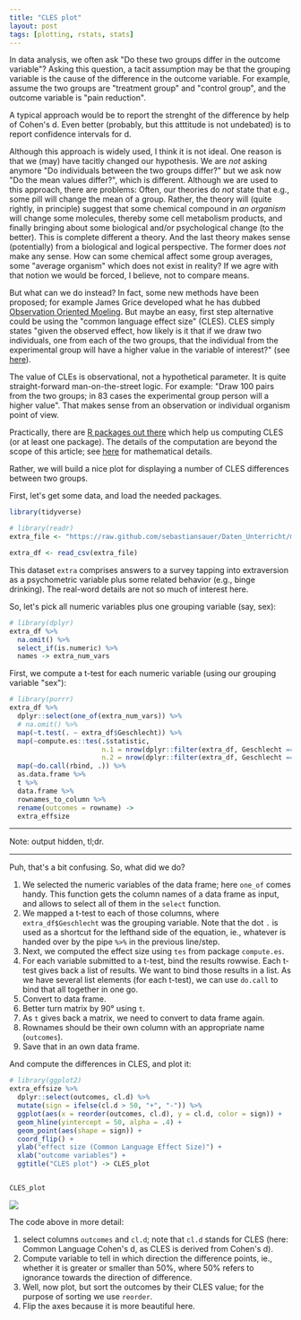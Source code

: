 ```yaml
---
title: "CLES plot"
layout: post
tags: [plotting, rstats, stats]
---
```




In data analysis, we often ask "Do these two groups differ in the outcome variable"? Asking this question, a tacit assumption may be that the grouping variable is the cause of the difference in the outcome variable. For example, assume the two groups are "treatment group" and "control group", and the outcome variable is "pain reduction".

A typical approach would be to report the strenght of the difference by help of Cohen's d. Even better (probably, but this atttitude is not undebated) is to report confidence intervals for d.

Although this approach is widely used, I think it is not ideal. One reason is that we (may) have tacitly changed our hypothesis. We are *not* asking anymore "Do individuals between the two groups differ?" but we ask now "Do the mean values differ?", which is different. Although we are used to this approach, there are problems: Often, our theories do *not* state that e.g., some pill will change the mean of a group. Rather, the theory will (quite rightly, in principle) suggest that some chemical compound in *an organism* will change some molecules, thereby some cell metabolism products, and finally bringing about some biological and/or psychological change (to the better). This is complete different a theory. And the last theory makes sense (potentially) from a biological and logical perspective. The former does *not* make any sense. How can some chemical affect some group averages, some "average organism" which does not exist in reality? If we agre with that notion we would be forced, I believe, not to compare means.

But what can we do instead? In fact, some new methods have been proposed; for example James Grice developed what he has dubbed [Observation Oriented Moeling](http://store.elsevier.com/Observation-Oriented-Modeling/James-Grice/isbn-9780123851949/). But maybe an easy, first step alternative could be using the "common language effect size" (CLES). CLES simply states "given the observed effect, how likely is it that if we draw two individuals, one from each of the two groups, that the individual from the experimental group will have a higher value in the variable of interest?" (see [here](http://core.ecu.edu/psyc/wuenschk/docs30/CL.pdf)).

The value of CLEs is observational, not a hypothetical parameter. It is quite straight-forward man-on-the-street logic. For example: "Draw 100 pairs from the two groups; in 83 cases the experimental group person will a higher value". That makes sense from an observation or individual organism point of view.

Practically, there are [R packages out there](https://cran.r-project.org/web/packages/compute.es/compute.es.pdf) which help us computing CLES (or at least one package). The details of the computation are beyond the scope of this article; see [here](http://core.ecu.edu/psyc/wuenschk/docs30/CL.pdf) for mathematical details.


Rather, we will build a nice plot for displaying a number of CLES differences between two groups.

First, let's get some data, and load the needed packages.


```r
library(tidyverse)
```




```r
# library(readr)
extra_file <- "https://raw.github.com/sebastiansauer/Daten_Unterricht/master/extra.csv"

extra_df <- read_csv(extra_file)
```

This dataset `extra` comprises answers to a survey tapping into extraversion as a psychometric variable plus some related behavior (e.g., binge drinking). The real-word details are not so much of interest here.

So, let's pick all numeric variables plus one grouping variable (say, sex):


```r
# library(dplyr)
extra_df %>% 
  na.omit() %>% 
  select_if(is.numeric) %>% 
  names -> extra_num_vars
```


First, we compute a t-test for each numeric variable (using our grouping variable "sex"):


```r
# library(purrr)
extra_df %>% 
  dplyr::select(one_of(extra_num_vars)) %>% 
  # na.omit() %>% 
  map(~t.test(. ~ extra_df$Geschlecht)) %>% 
  map(~compute.es::tes(.$statistic,
                       n.1 = nrow(dplyr::filter(extra_df, Geschlecht == "Frau")),
                       n.2 = nrow(dplyr::filter(extra_df, Geschlecht == "Mann")))) %>% 
  map(~do.call(rbind, .)) %>% 
  as.data.frame %>% 
  t %>% 
  data.frame %>% 
  rownames_to_column %>% 
  rename(outcomes = rowname) -> 
  extra_effsize
```


___

Note: output hidden, tl;dr.

___



Puh, that's a bit confusing. So, what did we do?

1. We selected the numeric variables of the data frame; here `one_of` comes handy. This function gets the column names of a data frame as input, and allows to select all of them in the `select` function.
2. We mapped a t-test to each of those columns, where `extra_df$Geschlecht` was the grouping variable. Note that the dot `.` is used as a shortcut for the lefthand side of the equation, ie., whatever is handed over by the pipe ` %>% ` in the previous line/step.
3. Next, we computed the effect size using `tes` from package `compute.es`.
4. For each variable submitted to a t-test, bind the results rowwise. Each t-test gives back a list of results. We want to bind those results in a list. As we have several list elements (for each t-test), we can use `do.call` to bind that all together in one go.
5. Convert to data frame.
6. Better turn matrix by 90° using `t`.
7. As `t` gives back a matrix, we need to convert to data frame again.
8. Rownames should be their own column with an appropriate name (`outcomes`).
9. Save that in an own data frame.



And compute the differences in CLES, and plot it:



```r
# library(ggplot2)
extra_effsize %>% 
  dplyr::select(outcomes, cl.d) %>% 
  mutate(sign = ifelse(cl.d > 50, "+", "-")) %>% 
  ggplot(aes(x = reorder(outcomes, cl.d), y = cl.d, color = sign)) + 
  geom_hline(yintercept = 50, alpha = .4) +
  geom_point(aes(shape = sign)) + 
  coord_flip() +
  ylab("effect size (Common Language Effect Size)") +
  xlab("outcome variables") + 
  ggtitle("CLES plot") -> CLES_plot


CLES_plot
```

![](https://sebastiansauer.github.io/images/2016-10-17/unnamed-chunk-5-1.png)


The code above in more detail:

1. select columns `outcomes` and `cl.d`; note that `cl.d` stands for CLES (here: Common Language Cohen's d, as CLES is derived from Cohen's d).
2. Compute variable to tell in which direction the difference points, ie., whether it is greater or smaller than 50%, where 50% refers to ignorance towards the direction of difference.
3. Well, now plot, but sort the outcomes by their CLES value; for the purpose of sorting we use `reorder`.
4. Flip the axes because it is more beautiful here.
